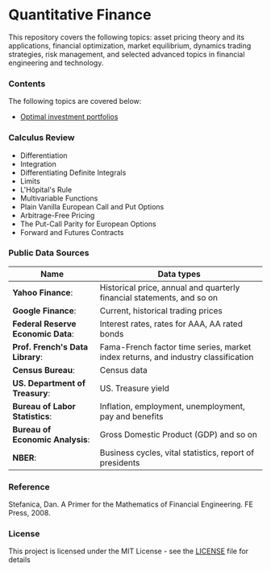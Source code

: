# Quantitative Finance
This repository covers the following topics: asset pricing theory and its applications, financial optimization, market equilibrium, dynamics trading strategies, risk management, and selected advanced topics in financial engineering and technology.

### Contents
The following topics are covered below: 
- [Optimal investment portfolios](https://github.com/DavidLiSF/DavidLiSF.GITHUB.IO/files/4777904/Optimal.investment.portfolios.pdf)


### Calculus Review
- Differentiation 
- Integration
- Differentiating Definite Integrals
- Limits
- L'Hôpital's Rule
- Multivariable Functions
- Plain Vanilla European Call and Put Options
- Arbitrage-Free Pricing
- The Put-Call Parity for European Options
- Forward and Futures Contracts

### Public Data Sources
**Name** | **Data types**
-------------------- | --------------------
**Yahoo Finance**: | Historical price, annual and quarterly financial statements, and so on
**Google Finance**: | Current, historical trading prices
**Federal Reserve Economic Data**: | Interest rates, rates for AAA, AA rated bonds
**Prof. French's Data Library**: | Fama-French factor time series, market index returns, and industry classification
**Census Bureau**: | Census data
**US. Department of Treasury**: | US. Treasure yield
**Bureau of Labor Statistics**: | Inflation, employment, unemployment, pay and benefits
**Bureau of Economic Analysis**: | Gross Domestic Product (GDP) and so on
**NBER**: | Business cycles, vital statistics, report of presidents

### Reference
Stefanica, Dan. A Primer for the Mathematics of Financial Engineering. FE Press, 2008.


### License
This project is licensed under the MIT License - see the [LICENSE](LICENSE) file for details

